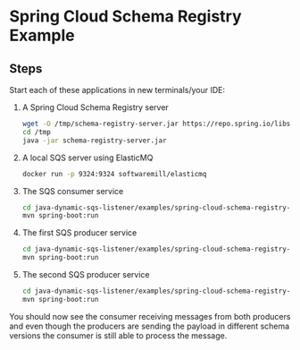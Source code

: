 # Spring Cloud Schema Registry Example

## Steps
Start each of these applications in new terminals/your IDE:
1. A Spring Cloud Schema Registry server
    ```bash
    wget -O /tmp/schema-registry-server.jar https://repo.spring.io/libs-snapshot-local/org/springframework/cloud/spring-cloud-schema-registry-server/1.0.0.BUILD-SNAPSHOT/spring-cloud-schema-registry-server-1.0.0.BUILD-SNAPSHOT.jar
    cd /tmp
    java -jar schema-registry-server.jar
    ```
1. A local SQS server using ElasticMQ
    ```bash
    docker run -p 9324:9324 softwaremill/elasticmq
   ```
1. The SQS consumer service
    ```bash
   cd java-dynamic-sqs-listener/examples/spring-cloud-schema-registry-example/spring-cloud-schema-registry-consumer
   mvn spring-boot:run
   ```
1. The first SQS producer service
   ```bash
   cd java-dynamic-sqs-listener/examples/spring-cloud-schema-registry-example/spring-cloud-schema-registry-producer
   mvn spring-boot:run
   ```
1. The second SQS producer service
   ```bash
   cd java-dynamic-sqs-listener/examples/spring-cloud-schema-registry-example/spring-cloud-schema-registry-producer
   mvn spring-boot:run
   ```

You should now see the consumer receiving messages from both producers and even though the producers are sending
the payload in different schema versions the consumer is still able to process the message. 